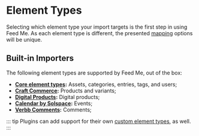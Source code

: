 # Element Types

Selecting which element type your import targets is the first step in using Feed Me. As each element type is different, the presented [mapping](../feature-tour/field-mapping.md) options will be unique.

## Built-in Importers

The following element types are supported by Feed Me, out of the box:

- **[Core element types](https://craftcms.com/docs/4.x/elements.html):** Assets, categories, entries, tags, and users;
- **[Craft Commerce](https://plugins.craftcms.com/commerce):** Products and variants;
- **[Digital Products](https://plugins.craftcms.com/digital-products):** Digital products;
- **[Calendar by Solspace](https://plugins.craftcms.com/calendar):** Events;
- **[Verbb Comments](https://plugins.craftcms.com/comments):** Comments;

::: tip
Plugins can add support for their own [custom element types](../developers/element-types.md), as well.
:::
